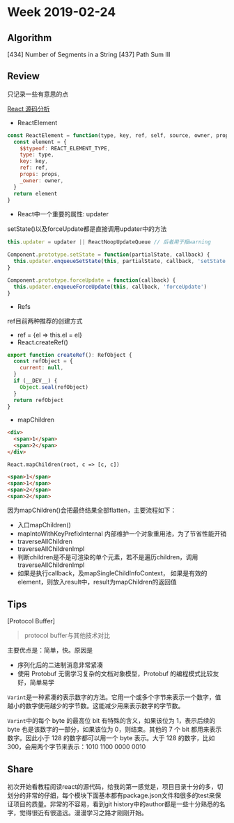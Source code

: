 # Week 2019-02-24

## Algorithm

[434] Number of Segments in a String
[437] Path Sum III

## Review

只记录一些有意思的点

[React 源码分析](https://juejin.im/post/5cbae9a8e51d456e2809fba3)

- ReactElement

```js
const ReactElement = function(type, key, ref, self, source, owner, props) {
  const element = {
    $$typeof: REACT_ELEMENT_TYPE,
    type: type,
    key: key,
    ref: ref,
    props: props,
    _owner: owner,
  }
  return element
}
```

- React中一个重要的属性: updater

setState()以及forceUpdate都是直接调用updater中的方法

```js
this.updater = updater || ReactNoopUpdateQueue // 后者用于报warning

Component.prototype.setState = function(partialState, callback) {
  this.updater.enqueueSetState(this, partialState, callback, 'setState')
}

Component.prototype.forceUpdate = function(callback) {
  this.updater.enqueueForceUpdate(this, callback, 'forceUpdate')
}
```

- Refs

ref目前两种推荐的创建方式

- ref = {el => this.el = el}
- React.createRef()

```js
export function createRef(): RefObject {
  const refObject = {
    current: null,
  }
  if (__DEV__) {
    Object.seal(refObject)
  }
  return refObject
}
```

- mapChildren

```html
<div>
  <span>1</span>
  <span>2</span>
</div>
```

`React.mapChildren(root, c => [c, c])`

```html
<span>1</span>
<span>1</span>
<span>2</span>
<span>2</span>
```

因为mapChildren()会把最终结果全部flatten，主要流程如下：

- 入口mapChildren()
- mapIntoWithKeyPrefixInternal 内部维护一个对象重用池，为了节省性能开销
- traverseAllChildren
- traverseAllChildrenImpl
- 判断children是不是可渲染的单个元素，若不是遍历children，调用traverseAllChildrenImpl
- 如果是执行callback，及mapSingleChildInfoContext， 如果是有效的element，则放入result中，result为mapChildren的返回值

## Tips

[Protocol Buffer]

> protocol buffer与其他技术对比

主要优点是：简单，快。原因是

- 序列化后的二进制消息非常紧凑
- 使用 Protobuf 无需学习复杂的文档对象模型，Protobuf 的编程模式比较友好，简单易学

`Varint`是一种紧凑的表示数字的方法。它用一个或多个字节来表示一个数字，值越小的数字使用越少的字节数。这能减少用来表示数字的字节数。

`Varint`中的每个 byte 的最高位 bit 有特殊的含义，如果该位为 1，表示后续的 byte 也是该数字的一部分，如果该位为 0，则结束。其他的 7 个 bit 都用来表示数字。因此小于 128 的数字都可以用一个 byte 表示。大于 128 的数字，比如 300，会用两个字节来表示：1010 1100 0000 0010


## Share

初次开始看教程阅读react的源代码，给我的第一感觉是，项目目录十分的多，切划分的非常的仔细，每个模块下面基本都有package.json文件和很多的test来保证项目的质量。非常的不容易，看到git history中的author都是一些十分熟悉的名字，觉得很近有很遥远。漫漫学习之路才刚刚开始。